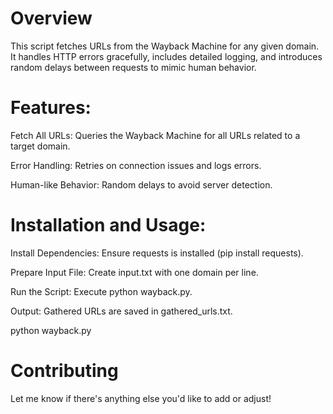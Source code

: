 # Overview
This script fetches URLs from the Wayback Machine for any given domain. It handles HTTP errors gracefully, includes detailed logging, and introduces random delays between requests to mimic human behavior.

# Features:
Fetch All URLs: Queries the Wayback Machine for all URLs related to a target domain.

Error Handling: Retries on connection issues and logs errors.

Human-like Behavior: Random delays to avoid server detection.

# Installation and Usage:
Install Dependencies: Ensure requests is installed (pip install requests).

Prepare Input File: Create input.txt with one domain per line.

Run the Script: Execute python wayback.py.

Output: Gathered URLs are saved in gathered_urls.txt.

python wayback.py

# Contributing
Let me know if there's anything else you'd like to add or adjust!
